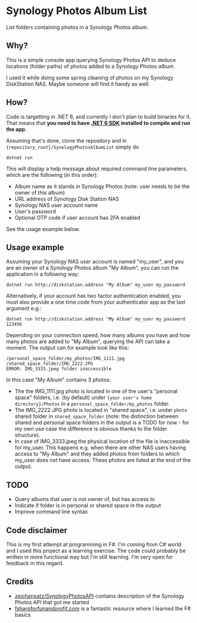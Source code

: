 # Synology Photos Album List

List folders containing photos in a Synology Photos album.

## Why?

This is a simple console app querying Synology Photos API to deduce
locations (folder paths) of photos added to a Synology Photos *album*.

I used it while doing some spring cleaning of photos on my Synology
DiskStation NAS. Maybe someone will find it handy as well.

## How?

Code is targetting in .NET 6, and currently I don't plan to build
binaries for it. That means that **you need to have [.NET 6
SDK](https://dotnet.microsoft.com/en-us/download/dotnet/6.0) installed
to compile and run the app**.

Assuming that's done, clone the repository and in
`{repository_root}/SynologyPhotosAlbumList` simply do

```dotnet run```

This will display a help message about required command line
parameters, which are the following (in this order):

* Album name as it stands in Synology Photos (note: user needs to be
  the owner of this album)
* URL address of Synology Disk Station NAS
* Synology NAS user account name
* User's password
* Optional OTP code if user account has 2FA enabled

See the usage example below.

## Usage example

Assuming your Synology NAS user account is named "my_user", and you
are an *owner* of a Synology Photos album "My Album", you can run the
application in a following way:

```
dotnet run http://diskstation.address "My Album" my_user my_password
```

Alternatively, if your account has two factor authentication enabled,
you must also provide a one time code from your authenticator app as
the last argument e.g.:

```
dotnet run http://diskstation.address "My Album" my_user my_password 123456
```

Depending on your connection speed, how many albums you have and how
many photos are added to "My Album", querying the API can take a
moment. The output can for example look like this:

```
/personal_space_folder/my_photos/IMG_1111.jpg
/shared_space_folder/IMG_2222.JPG
ERROR: IMG_3333.jpeg folder inaccessible
```

In this case "My Album" contains 3 photos:
* The the IMG\_1111.jpg photo is located in one of the user's "personal
  space" folders, i.e. (by default) under `{your user's home
  directory}/Photos` in a `personal_space_folder/my_photos` folder.
* The IMG\_2222.JPG photo is located in "shared space", i.e. under
  `photo` shared folder in `shared_space_folder` (note: the
  distinction between shared and personal space folders in the output
  is a TODO for now - for my own use case the difference is obvious
  thanks to the folder structure).
* In case of IMG\_3333.jpeg the physical location of the file is
  inaccessible for my\_user. This happens e.g. when there are other
  NAS users having access to "My Album" and they added photos from
  folders to which my\_user does not have access. These photos are
  listed at the end of the output.


## TODO

* Query albums that user is not owner of, but has access to
* Indicate if folder is in personal or shared space in the output
* Improve command line syntax

## Code disclaimer

This is my first attempt at programming in F#. I'm coming from C#
world and I used this project as a learning exercise. The code could
probably be written in more functional way but I'm still learning. I'm
very open for feedback in this regard.


## Credits

* [zeichensatz/SynologyPhotosAPI](https://github.com/zeichensatz/SynologyPhotosAPI)
  contains description of the Synology Photos API that got me started
* [fsharpforfunandprofit.com](https://fsharpforfunandprofit.com) is a
  fantastic resource where I learned the F# basics
